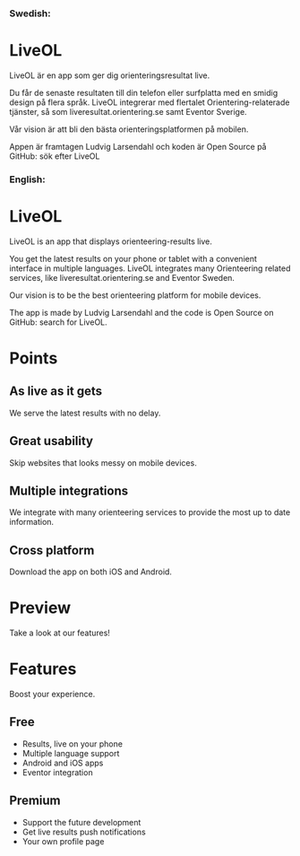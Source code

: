 ### Swedish:

# LiveOL

LiveOL är en app som ger dig orienteringsresultat live.

Du får de senaste resultaten till din telefon eller surfplatta med en smidig design på flera språk.
LiveOL integrerar med flertalet Orientering-relaterade tjänster, så som liveresultat.orientering.se samt Eventor Sverige.

Vår vision är att bli den bästa orienteringsplatformen på mobilen.

Appen är framtagen Ludvig Larsendahl och koden är Open Source på GitHub: sök efter LiveOL

### English:

# LiveOL

LiveOL is an app that displays orienteering-results live.

You get the latest results on your phone or tablet with a convenient interface in multiple languages.
LiveOL integrates many Orienteering related services, like liveresultat.orientering.se and Eventor Sweden.

Our vision is to be the best orienteering platform for mobile devices.

The app is made by Ludvig Larsendahl and the code is Open Source on GitHub: search for LiveOL.

# Points

## As live as it gets

We serve the latest results with no delay.

## Great usability

Skip websites that looks messy on mobile devices.

## Multiple integrations

We integrate with many orienteering services to provide the most up to date information.

## Cross platform

Download the app on both iOS and Android.

# Preview

Take a look at our features!


# Features

Boost your experience.

## Free

* Results, live on your phone
* Multiple language support
* Android and iOS apps
* Eventor integration

## Premium

* Support the future development
* Get live results push notifications
* Your own profile page
